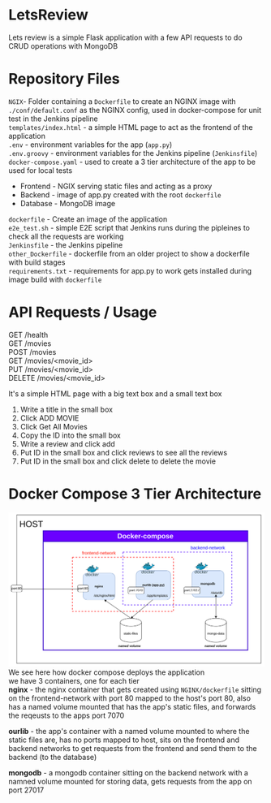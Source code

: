 # LetsReview
Lets review is a simple Flask application with a few API requests to do CRUD operations with MongoDB

# Repository Files
`NGIX`- Folder containing a `Dockerfile` to create an NGINX image with `./conf/default.conf` as the NGINX config, used in docker-compose for unit test in the Jenkins pipeline<br>
`templates/index.html` - a simple HTML page to act as the frontend of the application<br>
`.env` - environment variables for the app (`app.py`)<br>
`.env.groovy` - environment variables for the Jenkins pipeline (`Jenkinsfile`)<br>
`docker-compose.yaml` - used to create a 3 tier architecture of the app to be used for local tests<br>
  - Frontend - NGIX serving static files and acting as a proxy<br>
  - Backend - image of app.py created with the root `dockerfile`<br>
  - Database - MongoDB image
    
`dockerfile` - Create an image of the application<br>
`e2e_test.sh` - simple E2E script that Jenkins runs during the pipleines to check all the requests are working<br>
`Jenkinsfile` - the Jenkins pipeline<br>
`other_Dockerfile` - dockerfile from an older project to show a dockerfile with build stages<br>
`requirements.txt` - requirements for app.py to work gets installed during image build with `dockerfile`<br>

# API Requests / Usage
GET /health <br>
GET /movies<br>
POST /movies<br>
GET /movies/<movie_id><br>
PUT /movies/<movie_id><br>
DELETE /movies/<movie_id><br>

It's a simple HTML page with a big text box and a small text box
1) Write a title in the small box
2) Click ADD MOVIE
3) Click Get All Movies
4) Copy the ID into the small box
5) Write a review and click add
6) Put ID in the small box and click reviews to see all the reviews
7) Put ID in the small box and click delete to delete the movie

# Docker Compose 3 Tier Architecture
![docker-compose Architecture](./diagrams/docker-compose-arch.png)
We see here how docker compose deploys the application<br>
we have 3 containers, one for each tier<br>
**nginx** - the nginx container that gets created using `NGINX/dockerfile` sitting on the frontend-network with port 80 mapped to the host's port 80, also has a named volume mounted that has the app's static files, and forwards the reqeusts to the apps port 7070<br>

**ourlib** - the app's container with a named volume mounted to where the static files are, has no ports mapped to host, sits on the frontend and backend networks to get requests from the frontend and send them to the backend (to the database)<br>

**mongodb** - a mongodb container sitting on the backend network with a namned volume mounted for storing data, gets requests from the app on port 27017<br>


